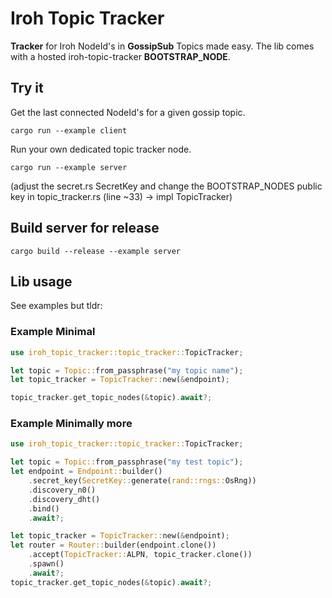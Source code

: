 # Iroh Topic Tracker
**Tracker** for Iroh NodeId's in **GossipSub** Topics made easy. The lib comes with a hosted iroh-topic-tracker **BOOTSTRAP_NODE**.

## Try it

Get the last connected NodeId's for a given gossip topic.

    cargo run --example client

Run your own dedicated topic tracker node. 

    cargo run --example server

(adjust the secret.rs SecretKey and change the BOOTSTRAP_NODES public key in topic_tracker.rs (line ~33) -> impl TopicTracker)

## Build server for release

    cargo build --release --example server

## Lib usage
See examples but tldr:

### Example Minimal
```rust
use iroh_topic_tracker::topic_tracker::TopicTracker;

let topic = Topic::from_passphrase("my topic name");
let topic_tracker = TopicTracker::new(&endpoint);

topic_tracker.get_topic_nodes(&topic).await?;
```

### Example Minimally more
```rust
use iroh_topic_tracker::topic_tracker::TopicTracker;

let topic = Topic::from_passphrase("my test topic");
let endpoint = Endpoint::builder()
    .secret_key(SecretKey::generate(rand::rngs::OsRng))
    .discovery_n0()
    .discovery_dht()
    .bind()
    .await?;

let topic_tracker = TopicTracker::new(&endpoint);
let router = Router::builder(endpoint.clone())
    .accept(TopicTracker::ALPN, topic_tracker.clone())
    .spawn()
    .await?;
topic_tracker.get_topic_nodes(&topic).await?;
```
